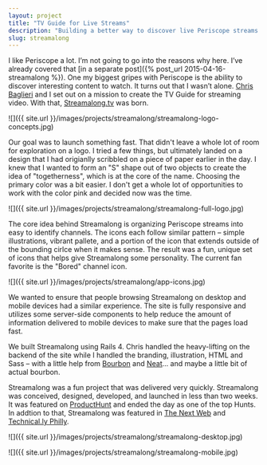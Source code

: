 ```yaml
---
layout: project
title: "TV Guide for Live Streams"
description: "Building a better way to discover live Periscope streams."
slug: streamalong
---
```

I like Periscope a lot. I’m not going to go into the reasons why here. I’ve already covered that [in a separate post]({% post_url 2015-04-16-streamalong %}). One my biggest gripes with Periscope is the ability to discover interesting content to watch. It turns out that I wasn’t alone. [Chris Baglieri](http://www.chrisbaglieri.com) and I set out on a mission to create the TV Guide for streaming video. With that, [Streamalong.tv](http://streamalong.tv) was born.

![]({{ site.url }}/images/projects/streamalong/streamalong-logo-concepts.jpg)

Our goal was to launch something fast. That didn't leave a whole lot of room for exploration on a logo. I tried a few things, but ultimately landed on a design that I had origianlly scribbled on a piece of paper earlier in the day. I knew that I wanted to form an "S" shape out of two objects to create the idea of "togetherness", which is at the core of the name. Choosing the primary color was a bit easier. I don't get a whole lot of opportunities to work with the color pink and decided now was the time.

![]({{ site.url }}/images/projects/streamalong/streamalong-full-logo.jpg)

The core idea behind Streamalong is organizing Periscope streams into easy to identify channels. The icons each follow similar pattern – simple illustrations, vibrant pallete, and a portion of the icon that extends outside of the bounding cirlce when it makes sense. The result was a fun, unique set of icons that helps give Streamalong some personality. The current fan favorite is the "Bored" channel icon.

![]({{ site.url }}/images/projects/streamalong/app-icons.jpg)

We wanted to ensure that people browsing Streamalong on desktop and mobile devices had a similar experience. The site is fully responsive and utilizes some server-side components to help reduce the amount of information delivered to mobile devices to make sure that the pages load fast.

We built Streamalong using Rails 4. Chris handled the heavy-lifting on the backend of the site while I handled the branding, illustration, HTML and Sass – with a little help from [Bourbon](http://bourbon.io) and [Neat](http://neat.bourbon.io)... and maybe a little bit of actual bourbon.

Streamalong was a fun project that was delivered very quickly. Streamalong was conceived, designed, developed, and launched in less than two weeks. It was featured on [ProductHunt](http://producthunt.com) and ended the day as one of the top Hunts. In addtion to that, Streamalong was featured in [The Next Web](http://thenextweb.com/apps/2015/04/17/streamalong-helps-you-discover-the-best-and-worst-of-periscope/) and [Technical.ly Philly](http://technical.ly/philly/2015/04/17/streamalong-periscope-discovery-guide/).

![]({{ site.url }}/images/projects/streamalong/streamalong-desktop.jpg)

![]({{ site.url }}/images/projects/streamalong/streamalong-mobile.jpg)

